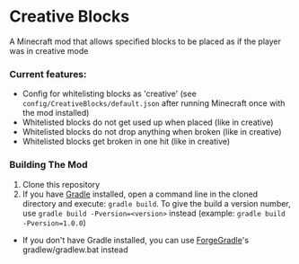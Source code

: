 Creative Blocks
===============

A Minecraft mod that allows specified blocks to be placed as if the player was in creative mode

### Current features:
- Config for whitelisting blocks as 'creative' (see `config/CreativeBlocks/default.json` after running Minecraft once with the mod installed)
- Whitelisted blocks do not get used up when placed (like in creative)
- Whitelisted blocks do not drop anything when broken (like in creative)
- Whitelisted blocks get broken in one hit (like in creative)

### Building The Mod
1. Clone this repository
2. If you have [Gradle](http://www.gradle.org/) installed, open a command line in the cloned directory and execute: ```gradle build```. To give the build a version number, use ```gradle build -Pversion=<version>``` instead (example: ```gradle build -Pversion=1.0.0```)
 * If you don't have Gradle installed, you can use [ForgeGradle](http://www.minecraftforge.net/forum/index.php?topic=14048.0)'s gradlew/gradlew.bat instead